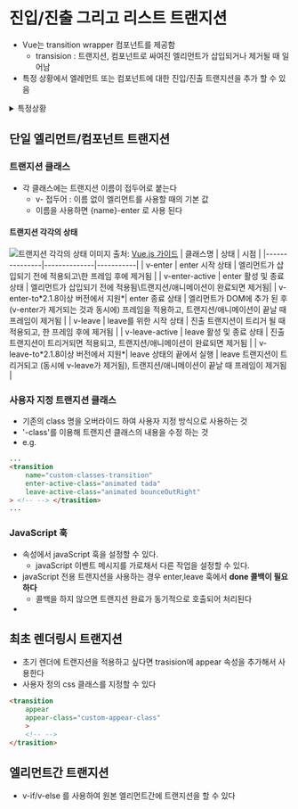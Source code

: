 # 진입/진출 그리고 리스트 트랜지션
- Vue는 transition wrapper 컴포넌트를 제공함
	- transision : 트랜지션, 컴포넌트로 싸여진 엘리먼트가 삽입되거나 제거될 때 일어남
- 특정 상황에서 엘레먼트 또는 컴포넌트에 대한 진입/진출 트랜지션을 추가 할 수 있음 
<details><summary> 특정상황</summary><p>
- v-if 사용
- v-show 사용
- 동적 컴포넌트
- 컴포넌트 루트 노드
</p>
</details>

## 단일 엘리먼트/컴포넌트 트랜지션
### 트랜지션 클래스
- 각 클래스에는 트랜지션 이름이 접두어로 붙는다
	- v- 접두어 : 이름 없이 <transition> 엘리먼트를 사용할 때의 기본 값
	- 이름을 사용하면 {name}-enter 로 사용 된다

#### 트랜지션 각각의 상태
![트랜지션 각각의 상태](https://kr.vuejs.org/images/transition.png)
이미지 출처: [Vue.js 가이드](https://kr.vuejs.org/v2/guide/transitions.html#트랜지션-클래스)
| 클래스명 | 상태 | 시점 |
|---------------|--------------|-----------|
| v-enter | enter 시작 상태 | 엘리먼트가 삽입되기 전에 적용되고\한 프레임 후에 제거됨 |
| v-enter-active | enter 활성 및 종료 상태 | 엘리먼트가 삽입되기 전에 적용됨\트랜지션/애니메이션이 완료되면 제거됨|
| v-enter-to\*2.1.8이상 버전에서 지원*| enter 종료 상태 | 엘리먼트가 DOM에 추가 된 후 (v-enter가 제거되는 것과 동시에) 프레임을 적용하고, 트랜지션/애니메이션이 끝날 때 프레임이 제거됨 |
| v-leave | leave를 위한 시작 상태 | 진출 트랜지션이 트리거 될 때 적용되고, 한 프레임 후에 제거됨 |
| v-leave-active | leave 활성 및 종료 상태 | 진출 트랜지션이 트리거되면 적용되고, 트랜지션/애니메이션이 완료되면 제거됨 |
| v-leave-to\*2.1.8이상 버전에서 지원*| leave 상태의 끝에서 실행 | leave 트랜지션이 트리거되고 (동시에 v-leave가 제거됨), 트랜지션/애니메이션이 끝날 때 프레임이 제거됨 |

### 사용자 지정 트랜지션 클래스
- 기존의 class 명을 오버라이드 하여 사용자 지정 방식으로 사용하는 것
- '-class'를 이용해 트랜지션 클래스의 내용을 수정 하는 것
- e.g.
```html
...
<transition
    name="custom-classes-transition"
    enter-active-class="animated tada"
    leave-active-class="animated bounceOutRight"
> <!-- --> </trasition>
...
```

### JavaScript 훅
- 속성에서 javaScript 훅을 설정할 수 있다.
	- javaScript 이벤트 메시지를 가로채서 다른 작업을 설정할 수 있다.
- javaScript 전용 트랜지션을 사용하는 경우 enter,leave 훅에서 **done 콜백이 필요하다**
	- 콜백을 하지 않으면 트랜지션 완료가 동기적으로 호출되어 처리된다
- 

## 최초 렌더링시 트랜지션
- 초기 렌더에 트랜지션을 적용하고 싶다면 trasision에 appear 속성을 추가해서 사용한다
- 사용자 정의 css 클래스를 지정할 수 있다
```html
<transition 
	appear
	appear-class="custom-appear-class"
	> 
	<!-- --> 
</trasition>
```

## 엘리먼트간 트랜지션
- v-if/v-else 를 사용하여 원본 엘리먼트간에 트랜지션을 할 수 있다